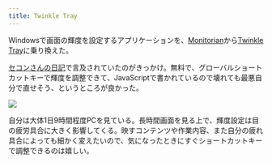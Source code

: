 ```yaml
---
title: Twinkle Tray
---
```

Windowsで画面の輝度を設定するアプリケーションを、[Monitorian](https://apps.microsoft.com/store/detail/monitorian/9NW33J738BL0)から[Twinkle Tray](https://apps.microsoft.com/store/detail/twinkle-tray-brightness-slider/9PLJWWSV01LK)に乗り換えた。

[セコンさんの日記](https://secon.dev/entry/2022/06/02/210000/)で言及されていたのがきっかけ。無料で、グローバルショートカットキーで輝度を調整できて、JavaScriptで書かれているので壊れても最悪自分で直せそう、というところが良かった。

![](https://lh3.googleusercontent.com/_VLP1evEWgQHmPGWklMrlsE9VnEy3-gP8uBzKAanMYOqPLm3-g4cg9XaQKZCphOTMXUNtW-dGDcRo9a8TZAGTyJR7bDpLmJcGfkguo5lSLjvVM0yMfUkwVdt57iRTKCDSVsQIlPf7Xz6X-0_FWyg3w)

自分は大体1日9時間程度PCを見ている。長時間画面を見る上で、輝度設定は目の疲労具合に大きく影響してくる。映すコンテンツや作業内容、また自分の疲れ具合によっても細かく変えたいので、気になったときにすぐショートカットキーで調整できるのは嬉しい。
